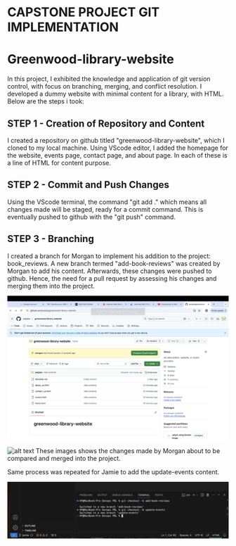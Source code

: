 # CAPSTONE PROJECT GIT IMPLEMENTATION

# Greenwood-library-website

In this project, I exhibited the knowledge and application of git version control, with focus on branching, merging, and conflict resolution.
I developed a dummy website with minimal content for a library, with HTML. Below are the steps i took:

## STEP 1 - Creation of Repository and Content

I created a repository on github titled "greenwood-library-website", which I cloned to my local machine. Using VScode editor, I added the homepage for the website, events page, contact page, and about page. In each of these is a line of HTML for content purpose. 

## STEP 2 - Commit and Push Changes 

Using the VScode terminal, the command "git add ." which means all changes made will be staged, ready for a commit command. This is eventually pushed to github with the "git push" command.

## STEP 3 - Branching

I created a branch for Morgan to implement his addition to the project: book_reviews. A new branch termed "add-book-reviews" was created by Morgan to add his content. Afterwards, these changes were pushed to github. Hence, the need for a pull request by assessing his changes and merging them into the project.

![alt text](<images/Screenshot 2025-01-02 at 00.14.06.png>)

![alt text](<Screenshot 2025-01-02 at 00.15.44.png>)
These images shows the changes made by Morgan about to be compared and merged into the project.

Same process was repeated for Jamie to add the update-events content.

![alt text](<images/Screenshot 2025-01-02 at 00.20.46.png>)